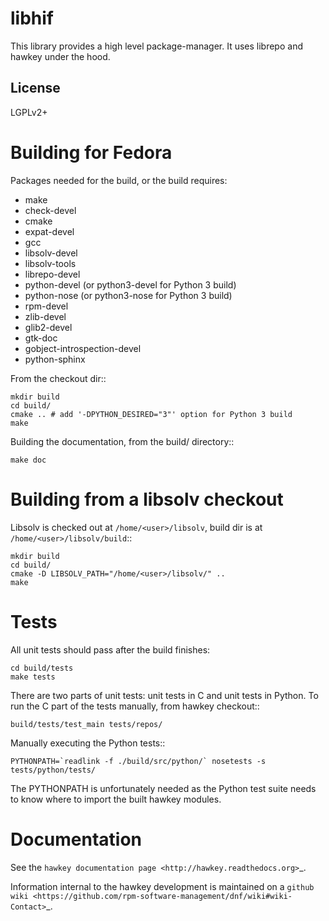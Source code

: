 libhif
======

This library provides a high level package-manager. It uses librepo and hawkey
under the hood.

License
----

LGPLv2+

Building for Fedora
===================

Packages needed for the build, or the build requires:

* make
* check-devel
* cmake
* expat-devel
* gcc
* libsolv-devel
* libsolv-tools
* librepo-devel
* python-devel (or python3-devel for Python 3 build)
* python-nose (or python3-nose for Python 3 build)
* rpm-devel
* zlib-devel
* glib2-devel
* gtk-doc
* gobject-introspection-devel
* python-sphinx

From the checkout dir::

    mkdir build
    cd build/
    cmake .. # add '-DPYTHON_DESIRED="3"' option for Python 3 build
    make

Building the documentation, from the build/ directory::

    make doc

Building from a libsolv checkout
================================

Libsolv is checked out at ``/home/<user>/libsolv``, build dir is at ``/home/<user>/libsolv/build``::

    mkdir build
    cd build/
    cmake -D LIBSOLV_PATH="/home/<user>/libsolv/" ..
    make

Tests
=====

All unit tests should pass after the build finishes:

    cd build/tests
    make tests

There are two parts of unit tests: unit tests in C and unit tests in Python. To run the C part of the tests manually, from hawkey checkout::

    build/tests/test_main tests/repos/

Manually executing the Python tests::

    PYTHONPATH=`readlink -f ./build/src/python/` nosetests -s tests/python/tests/

The PYTHONPATH is unfortunately needed as the Python test suite needs to know where to import the built hawkey modules.

Documentation
=============

See the `hawkey documentation page <http://hawkey.readthedocs.org>`_.

Information internal to the hawkey development is maintained on a `github wiki <https://github.com/rpm-software-management/dnf/wiki#wiki-Contact>`_.
